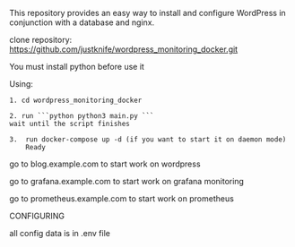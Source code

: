 This repository provides an easy way to install and configure WordPress in conjunction with a database and nginx.



clone repository: https://github.com/justknife/wordpress_monitoring_docker.git

You must install python before use it 

   Using:

    1. cd wordpress_monitoring_docker

    2. run ```python python3 main.py ```
    wait until the script finishes

    3.  run docker-compose up -d (if you want to start it on daemon mode)
        Ready
        

go to blog.example.com to start work on wordpress


go to grafana.example.com to start work on grafana monitoring


go to prometheus.example.com to start work on prometheus

CONFIGURING


all config data is in .env file 
